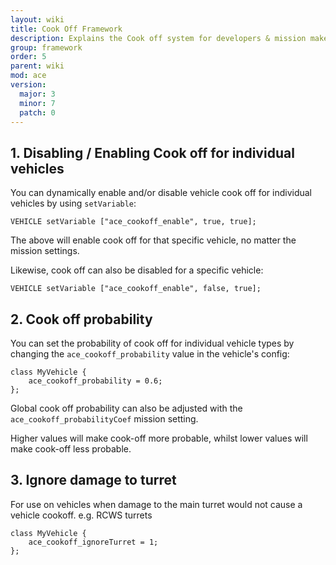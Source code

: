 ```yaml
---
layout: wiki
title: Cook Off Framework
description: Explains the Cook off system for developers & mission makers.
group: framework
order: 5
parent: wiki
mod: ace
version:
  major: 3
  minor: 7
  patch: 0
---
```


## 1. Disabling / Enabling Cook off for individual vehicles

You can dynamically enable and/or disable vehicle cook off for individual vehicles by using `setVariable`:

```
VEHICLE setVariable ["ace_cookoff_enable", true, true];
```

The above will enable cook off for that specific vehicle, no matter the mission settings.

Likewise, cook off can also be disabled for a specific vehicle:

```
VEHICLE setVariable ["ace_cookoff_enable", false, true];
```

## 2. Cook off probability

You can set the probability of cook off for individual vehicle types by changing the `ace_cookoff_probability` value in the vehicle's config:

```
class MyVehicle {
    ace_cookoff_probability = 0.6;
};
```

Global cook off probability can also be adjusted with the `ace_cookoff_probabilityCoef` mission setting.

Higher values will make cook-off more probable, whilst lower values will make cook-off less probable.

## 3. Ignore damage to turret

For use on vehicles when damage to the main turret would not cause a vehicle cookoff.
e.g. RCWS turrets

```
class MyVehicle {
    ace_cookoff_ignoreTurret = 1;
};
```

